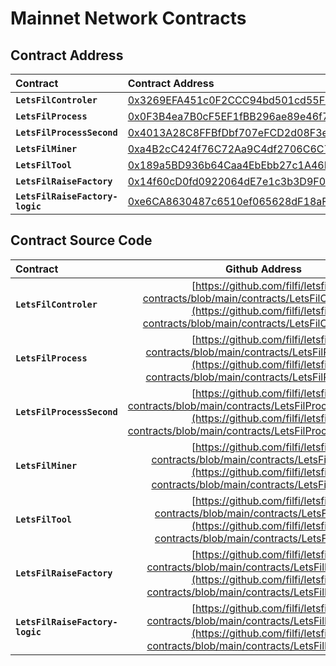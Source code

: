 # Mainnet Network Contracts

## Contract Address

| Contract | Contract Address |
| :---  |:--- |
| **`LetsFilControler`** | [0x3269EFA451c0F2CCC94bd501cd55FD12948f67bF](https://fvm.starboard.ventures/explorer/address/0x3269EFA451c0F2CCC94bd501cd55FD12948f67bF) |
| **`LetsFilProcess`** | [0x0F3B4ea7B0cF5EF1fBB296ae89e46f7829358029](https://fvm.starboard.ventures/explorer/address/0x0F3B4ea7B0cF5EF1fBB296ae89e46f7829358029) |
| **`LetsFilProcessSecond`** | [0x4013A28C8FFBfDbf707eFCD2d08F3ec26203d533](https://fvm.starboard.ventures/explorer/address/0x4013A28C8FFBfDbf707eFCD2d08F3ec26203d533) |
| **`LetsFilMiner`** | [0xa4B2cC424f76C72Aa9C4df2706C6C781024B168F](https://fvm.starboard.ventures/explorer/address/0xa4B2cC424f76C72Aa9C4df2706C6C781024B168F) |
| **`LetsFilTool`** | [0x189a5BD936b64Caa4EbEbb27c1A46F8bCD47f50c](https://fvm.starboard.ventures/explorer/address/0x189a5BD936b64Caa4EbEbb27c1A46F8bCD47f50c) |
| **`LetsFilRaiseFactory`** | [0x14f60cD0fd0922064dE7e1c3b3D9F0E27Af83b75](https://fvm.starboard.ventures/explorer/address/0x14f60cD0fd0922064dE7e1c3b3D9F0E27Af83b75) |
| **`LetsFilRaiseFactory-logic`** | [0xe6CA8630487c6510ef065628dF18aF88d6f39A8D](https://fvm.starboard.ventures/explorer/address/0xe6CA8630487c6510ef065628dF18aF88d6f39A8D) |

## Contract Source Code
| Contract | Github Address |
| :---   |    :----:  |
| **`LetsFilControler`** | [https://github.com/filfi/letsfil-contracts/blob/main/contracts/LetsFilControler.sol](https://github.com/filfi/letsfil-contracts/blob/main/contracts/LetsFilControler.sol) | 
| **`LetsFilProcess`** | [https://github.com/filfi/letsfil-contracts/blob/main/contracts/LetsFilProcess.sol](https://github.com/filfi/letsfil-contracts/blob/main/contracts/LetsFilProcess.sol) | 
| **`LetsFilProcessSecond`** | [https://github.com/filfi/letsfil-contracts/blob/main/contracts/LetsFilProcessSecond.sol](https://github.com/filfi/letsfil-contracts/blob/main/contracts/LetsFilProcessSecond.sol) |
| **`LetsFilMiner`** | [https://github.com/filfi/letsfil-contracts/blob/main/contracts/LetsFilMiner.sol](https://github.com/filfi/letsfil-contracts/blob/main/contracts/LetsFilMiner.sol) |
| **`LetsFilTool`** | [https://github.com/filfi/letsfil-contracts/blob/main/contracts/LetsFilTool.sol](https://github.com/filfi/letsfil-contracts/blob/main/contracts/LetsFilTool.sol) | 
| **`LetsFilRaiseFactory`** | [https://github.com/filfi/letsfil-contracts/blob/main/contracts/LetsFilFactory.sol](https://github.com/filfi/letsfil-contracts/blob/main/contracts/LetsFilFactory.sol) | 
| **`LetsFilRaiseFactory-logic`** | [https://github.com/filfi/letsfil-contracts/blob/main/contracts/LetsFilFactory.sol](https://github.com/filfi/letsfil-contracts/blob/main/contracts/LetsFilFactory.sol) |
